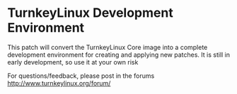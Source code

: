 TurnkeyLinux Development Environment
====================================

This patch will convert the TurnkeyLinux Core image into a complete development environment for creating and applying new patches. It is still in early development, so use it at your own risk

For questions/feedback, please post in the forums http://www.turnkeylinux.org/forum/
